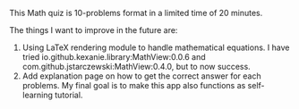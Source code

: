 This Math quiz is 10-problems format in a limited time of 20 minutes.

The things I want to improve in the future are:
1. Using LaTeX rendering module to handle mathematical equations. I have tried io.github.kexanie.library:MathView:0.0.6 and com.github.jstarczewski:MathView:0.4.0, but to now success.
2. Add explanation page on how to get the correct answer for each problems. My final goal is to make this app also functions as self-learning tutorial.
